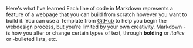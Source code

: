 Here's what I've learned
Each line of code in Markdown represents a feature of a webpage that you can build from scratch however you want to build it.
You can use a Template from [GitHub](https://github.com/) to help you begin the webdesign process, but you're limited by your own creativity.
Markdown - is how you alter or change certain types of text, through **bolding** or *italics* or -bulleted lists, etc. 
